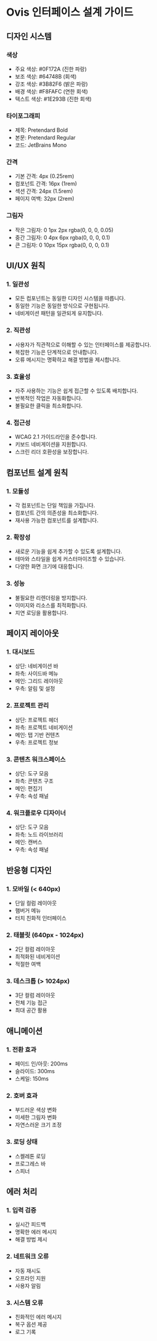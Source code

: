 # Ovis 인터페이스 설계 가이드

## 디자인 시스템

### 색상
- 주요 색상: #0F172A (진한 파랑)
- 보조 색상: #64748B (회색)
- 강조 색상: #3B82F6 (밝은 파랑)
- 배경 색상: #F8FAFC (연한 회색)
- 텍스트 색상: #1E293B (진한 회색)

### 타이포그래피
- 제목: Pretendard Bold
- 본문: Pretendard Regular
- 코드: JetBrains Mono

### 간격
- 기본 간격: 4px (0.25rem)
- 컴포넌트 간격: 16px (1rem)
- 섹션 간격: 24px (1.5rem)
- 페이지 여백: 32px (2rem)

### 그림자
- 작은 그림자: 0 1px 2px rgba(0, 0, 0, 0.05)
- 중간 그림자: 0 4px 6px rgba(0, 0, 0, 0.1)
- 큰 그림자: 0 10px 15px rgba(0, 0, 0, 0.1)

## UI/UX 원칙

### 1. 일관성
- 모든 컴포넌트는 동일한 디자인 시스템을 따릅니다.
- 동일한 기능은 동일한 방식으로 구현됩니다.
- 네비게이션 패턴을 일관되게 유지합니다.

### 2. 직관성
- 사용자가 직관적으로 이해할 수 있는 인터페이스를 제공합니다.
- 복잡한 기능은 단계적으로 안내합니다.
- 오류 메시지는 명확하고 해결 방법을 제시합니다.

### 3. 효율성
- 자주 사용하는 기능은 쉽게 접근할 수 있도록 배치합니다.
- 반복적인 작업은 자동화합니다.
- 불필요한 클릭을 최소화합니다.

### 4. 접근성
- WCAG 2.1 가이드라인을 준수합니다.
- 키보드 네비게이션을 지원합니다.
- 스크린 리더 호환성을 보장합니다.

## 컴포넌트 설계 원칙

### 1. 모듈성
- 각 컴포넌트는 단일 책임을 가집니다.
- 컴포넌트 간의 의존성을 최소화합니다.
- 재사용 가능한 컴포넌트를 설계합니다.

### 2. 확장성
- 새로운 기능을 쉽게 추가할 수 있도록 설계합니다.
- 테마와 스타일을 쉽게 커스터마이즈할 수 있습니다.
- 다양한 화면 크기에 대응합니다.

### 3. 성능
- 불필요한 리렌더링을 방지합니다.
- 이미지와 리소스를 최적화합니다.
- 지연 로딩을 활용합니다.

## 페이지 레이아웃

### 1. 대시보드
- 상단: 네비게이션 바
- 좌측: 사이드바 메뉴
- 메인: 그리드 레이아웃
- 우측: 알림 및 설정

### 2. 프로젝트 관리
- 상단: 프로젝트 헤더
- 좌측: 프로젝트 네비게이션
- 메인: 탭 기반 컨텐츠
- 우측: 프로젝트 정보

### 3. 콘텐츠 워크스페이스
- 상단: 도구 모음
- 좌측: 콘텐츠 구조
- 메인: 편집기
- 우측: 속성 패널

### 4. 워크플로우 디자이너
- 상단: 도구 모음
- 좌측: 노드 라이브러리
- 메인: 캔버스
- 우측: 속성 패널

## 반응형 디자인

### 1. 모바일 (< 640px)
- 단일 컬럼 레이아웃
- 햄버거 메뉴
- 터치 친화적 인터페이스

### 2. 태블릿 (640px - 1024px)
- 2단 컬럼 레이아웃
- 최적화된 네비게이션
- 적절한 여백

### 3. 데스크톱 (> 1024px)
- 3단 컬럼 레이아웃
- 전체 기능 접근
- 최대 공간 활용

## 애니메이션

### 1. 전환 효과
- 페이드 인/아웃: 200ms
- 슬라이드: 300ms
- 스케일: 150ms

### 2. 호버 효과
- 부드러운 색상 변화
- 미세한 그림자 변화
- 자연스러운 크기 조정

### 3. 로딩 상태
- 스켈레톤 로딩
- 프로그레스 바
- 스피너

## 에러 처리

### 1. 입력 검증
- 실시간 피드백
- 명확한 에러 메시지
- 해결 방법 제시

### 2. 네트워크 오류
- 자동 재시도
- 오프라인 지원
- 사용자 알림

### 3. 시스템 오류
- 친화적인 에러 메시지
- 복구 옵션 제공
- 로그 기록 